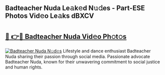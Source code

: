 ## Badteacher Nuda Le𝚊k𝚎d N𝚞𝚍es - Part-ESE Photos Vid𝚎o Le𝚊ks dBXCV

# <h2><a href="http://fbbhdts.evod.top/?m=Badteacher+Nuda">🔗 👉🔴 Badteacher Nuda Vid𝚎o Ph𝚘t𝚘s</a></h2>

[![Badteacher Nuda N𝚞d𝚎s](https://i.imgur.com/8V9OHl7.gif)](http://fbbhdts.evod.top/?m=Badteacher+Nuda)
Lifestyle and dance enthusiast Badteacher Nuda sharing their passion through social media. Passionate advocate Badteacher Nuda, known for their unwavering commitment to social justice and human rights. 
